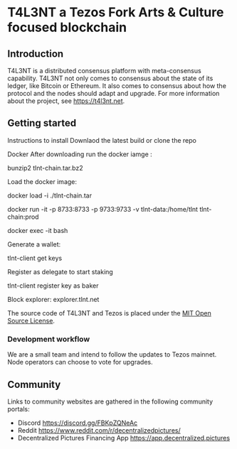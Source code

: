 # T4L3NT a Tezos Fork Arts & Culture focused blockchain

## Introduction

T4L3NT is a distributed consensus platform with meta-consensus
capability. T4L3NT not only comes to consensus about the state of its ledger,
like Bitcoin or Ethereum. It also comes to consensus about how the
protocol and the nodes should adapt and upgrade. For more information about
the project, see https://t4l3nt.net.

## Getting started

Instructions to install 
Downlaod the latest build or clone the repo

Docker
After downloading run the docker iamge <here>:

bunzip2 tlnt-chain.tar.bz2

Load the docker image:

docker load -i ./tlnt-chain.tar

docker run -it -p 8733:8733 -p 9733:9733  -v tlnt-data:/home/tlnt tlnt-chain:prod

docker exec -it <imagename> bash

Generate a wallet:

tlnt-client get keys <keyname>

Register as delegate to start staking

tlnt-client register key <keyname> as baker

Block explorer: explorer.tlnt.net

The source code of T4L3NT and Tezos is placed under the [MIT Open Source
License](https://opensource.org/licenses/MIT).

### Development workflow

We are a small team and intend to follow the updates to Tezos mainnet. Node operators can choose to vote for upgrades.

## Community

Links to community websites are gathered in the following community portals:
- Discord https://discord.gg/FBKpZQNeAc
- Reddit https://www.reddit.com/r/decentralizedpictures/
- Decentralized Pictures Financing App https://app.decentralized.pictures

